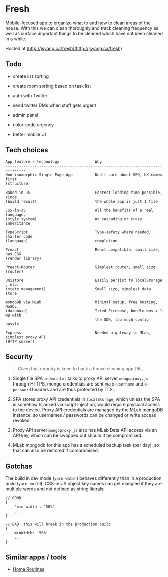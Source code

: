 # Fresh

Mobile-focused app to organize what to and how to clean areas of the house. With this
we can clean thoroughly and track cleaning frequency as well as surface important things to be cleaned which
have not been cleaned in a while.

Hosted at [http://jsyang.ca/fresh](http://jsyang.ca/fresh)

## Todo
- create list sorting
- create room sorting based on task list

- auth with Twitter
- send twitter DMs when stuff gets urgent
- admin panel
- color-code urgency
- better mobile UI

## Tech choices

```
App feature / technology                Why
-------------------------------------------------------------------------------
Non-isomorphic Single Page App          Don't care about SEO, UX comes first                         
(structure)

Baked in JS                             Fastest loading time possible, since
(build result)                          the whole app is just 1 file
                                        
CSS-in-JS                               All the benefits of a real language,
(style system)                          no cascading or crazy inheritance
                                        
TypeScript                              Type-safety where needed, smarter code
(language)                              completion

Preact                                  React compatible, small size, has JSX
(render library)

Preact-Router                           Simplest router, small size
(router)

Unistore                                Easily persist to localStorage , etc.
(state management)                      Small size, simplest data store

mongoDB via MLab                        Minimal setup, free hosting, NoSQL
(database)                              Tried Firebase, bundle was > 1 MB with
                                        the SDK, too much config hassle.

Express                                 Needed a gateway to MLab, simplest proxy API                                 
(HTTP server)
```

## Security

> Given that nobody is keen to hack a house cleaning app DB... 

1. Single file SPA `index.html` talks to proxy API server `mongoproxy.js`
through HTTPS, mongo credentials are sent via `x-username` and `x-password` headers and
are thus protected by TLS. 

2. SPA stores proxy API credentials in `localStorage`, which unless the SPA
is somehow hijacked via script injection, would require physical access to the device.
Proxy API credentials are managed by the MLab mongoDB instance, so usernames / passwords 
can be changed or write access revoked.

3. Proxy API server `mongoproxy.js` also has MLab Data API access via an API key, which can be
swapped out should it be compromised.

4. MLab mongodb for this app has a scheduled backup task (per day), so that can also be restored
if compromised. 

## Gotchas

The build in dev mode (`yarn watch`) behaves differently than in
a production build (`yarn build`): CSS-in-JS object key names can
get mangled if they are multiple words and not defined as string
literals:

```
// GOOD
{
    'min-width': '50%'
    ...
}

// BAD: this will break in the production build
{
    minWidth: '50%'
    ...
}
```

## Similar apps / tools 

- [Home Routines](https://itunes.apple.com/gb/app/home-routines/id353117370?mt=8)